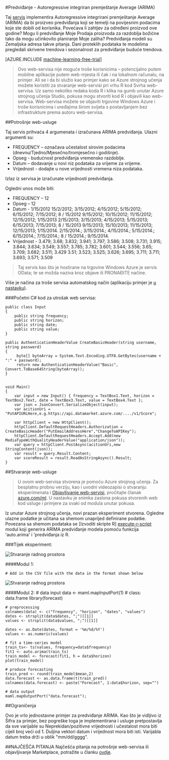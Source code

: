 <properties 
    pageTitle="Predviđanje: Autoregressive integriran premještanje Average (ARIMA) | Microsoft Azure" 
    description="Predviđanje - Autoregressive integrirane premještanje Average (ARIMA)" 
    services="machine-learning" 
    documentationCenter="" 
    authors="yijichen" 
    manager="jhubbard" 
    editor="cgronlun"/>

<tags 
    ms.service="machine-learning" 
    ms.workload="data-services" 
    ms.tgt_pltfrm="na" 
    ms.devlang="na" 
    ms.topic="article" 
    ms.date="08/15/2016" 
    ms.author="yijichen"/> 

 
#<a name="forecasting---autoregressive-integrated-moving-average-arima"></a>Predviđanje - Autoregressive integriran premještanje Average (ARIMA)

Taj [servis]( https://datamarket.azure.com/dataset/aml_labs/arima) implementira Autoregressive integrirani premještanje Average (ARIMA) da bi proizveo predviđanja koji se temelji na povijesnim podacima koje ste dobili od korisnika. Povećava li zahtjev za određeni proizvod ove godine? Mogu li predviđanje Moje Prodaja proizvoda za razdoblja božićne tako da mogu učinkovito planiranje Moje zaliha? Predviđanja modeli su Zemaljska adresa takve pitanja. Dani proteklih podataka te modelima pregledali skrivene trendova i sezonalnost za predviđanje buduće trendova. 


[AZURE.INCLUDE [machine-learning-free-trial](../../includes/machine-learning-free-trial.md)] 

>Ovo web-servisa nije moguće troše korisnicima – potencijalno putem mobilne aplikacije putem web-mjesta ili čak i na lokalnom računalu, na primjer. Ali se i da bi služio kao primjer kako se Azure strojnog učenja možete koristiti za stvaranje web-servisi pri vrhu R kod Svrha web-servisa. Uz samo nekoliko redaka koda R i klika na gumb unutar Azure strojnog učenja Studio, pokusa mogu stvoriti kod R i objavili kao web-servisa. Web-servisa možete se objaviti trgovine Windows Azure i troše korisnicima i uređajima širom svijeta s postavljanjem bez infrastrukture prema autoru web-servisa.

##<a name="consumption-of-web-service"></a>Potrošnje web-usluge 

Taj servis prihvaća 4 argumenata i izračunava ARIMA predviđanja.
Ulazni argumenti su:

* FREQUENCY – označava učestalost sirovim podacima (dnevnu/Tjedno/Mjesečno/tromjesečno i godišnje).
* Opseg - budućnost predviđanja vremensko razdoblje.
* Datum – dodavanje u novi niz podataka za vrijeme za vrijeme.
* Vrijednost - dodajte u nove vrijednosti vremena niza podataka.

Izlaz iz servisa je izračunate vrijednosti predviđanja. 

Ogledni unos može biti: 

* FREQUENCY – 12
* Opseg – 12
* Datum - 1/15/2012 15/2/2012; 3/15/2012; 4/15/2012; 5/15/2012; 6/15/2012; 7/15/2012; 8 / 15/2012 9/15/2012; 10/15/2012; 11/15/2012; 12/15/2012; 1/15/2013 2/15/2013; 3/15/2013; 4/15/2013; 5/15/2013; 6/15/2013; 7/15/2013; 8 / 15/2013 9/15/2013; 15/10/2013; 11/15/2013; 12/15/2013; 1/15/2014. 2/15/2014.; 3/15/2014.; 4/15/2014.; 5/15/2014.; 6/15/2014.; 7/15/2014.; 8 / 15/2014.; 9/15/2014.
* Vrijednost - 3.479; 3.68; 3.832; 3.941; 3.797; 3.586; 3.508; 3.731; 3.915; 3.844; 3.634; 3.549; 3.557; 3.785; 3.782; 3.601; 3.544; 3.556; 3.65; 3.709; 3.682; 3.511; 3.429 3.51; 3.523; 3.525; 3.626; 3.695; 3.711; 3.711; 3.693; 3.571; 3.509
 
>Taj servis kao što je hostirane na trgovine Windows Azure je servis OData; te se možda naziva kroz objave ili PRONAĐITE načine. 

Više je načina za troše servisa automatskog način (aplikaciju primjer je [u nastavku](http://microsoftazuremachinelearning.azurewebsites.net/ArimaForecasting.aspx)).

###<a name="starting-c-code-for-web-service-consumption"></a>Početni C# kod za utrošak web servisa:

    public class Input
    {
        public string frequency;
        public string horizon;
        public string date;
        public string value;
    }

    public AuthenticationHeaderValue CreateBasicHeader(string username, string password)
    {
         byte[] byteArray = System.Text.Encoding.UTF8.GetBytes(username + ":" + password);
         return new AuthenticationHeaderValue("Basic", Convert.ToBase64String(byteArray));
    }

       
    void Main()
    {
        var input = new Input() { frequency = TextBox1.Text, horizon = TextBox2.Text, date = TextBox3.Text, value = TextBox4.Text };
        var json = JsonConvert.SerializeObject(input);
        var acitionUri =  "PutAPIURLHere,e.g.https://api.datamarket.azure.com/..../v1/Score";
           
        var httpClient = new HttpClient();
        httpClient.DefaultRequestHeaders.Authorization = CreateBasicHeader("PutEmailAddressHere","ChangeToAPIKey");
        httpClient.DefaultRequestHeaders.Accept.Add(new MediaTypeWithQualityHeaderValue("application/json"));
        var query = httpClient.PostAsync(acitionUri,new StringContent(json));
        var result = query.Result.Content;
        var scoreResult = result.ReadAsStringAsync().Result;
    }

##<a name="creation-of-web-service"></a>Stvaranje web-usluge 

>U ovom web-servisa stvorena je pomoću Azure strojnog učenja. Za besplatnu probnu verziju, kao i uvodni videozapisi o stvaranju eksperimenata i [Objavljivanje web-servisi](machine-learning-publish-a-machine-learning-web-service.md), pročitajte članak [azure.com/ml](http://azure.com/ml). U nastavku je snimka zaslona pokusa stvorenih web kod usluge i primjere za svaki od modula unutar pokusa.

Iz unutar Azure strojnog učenja, novi prazan eksperiment stvorena. Ogledne ulazne podatke je učitana sa shemom unaprijed definirane podatke. Povezana sa shemom podataka se [Izvoditi skripte R] [ execute-r-script] modul koji generira ARIMA predviđanje modela pomoću funkcija 'auto.arima' i 'predviđanja iz R. 

###<a name="experiment-flow"></a>Tijek eksperiment:

![Stvaranje radnog prostora][2]

####<a name="module-1"></a>Modul 1:
 
    # Add in the CSV file with the data in the format shown below 
![Stvaranje radnog prostora][3]  

####<a name="module-2"></a>Modul 2:
    # data input
    data <- maml.mapInputPort(1) # class: data.frame
    library(forecast)
    
    # preprocessing
    colnames(data) <- c("frequency", "horizon", "dates", "values")
    dates <- strsplit(data$dates, ";")[[1]]
    values <- strsplit(data$values, ";")[[1]]
    
    dates <- as.Date(dates, format = '%m/%d/%Y')
    values <- as.numeric(values)
    
    # fit a time-series model
    train_ts<- ts(values, frequency=data$frequency)
    fit1 <- auto.arima(train_ts)
    train_model <- forecast(fit1, h = data$horizon)
    plot(train_model)
    
    # produce forecasting
    train_pred <- round(train_model$mean,2)
    data.forecast <- as.data.frame(t(train_pred))
    colnames(data.forecast) <- paste("Forecast", 1:data$horizon, sep="")
    
    # data output
    maml.mapOutputPort("data.forecast");


##<a name="limitations"></a>Ograničenja 

Ovo je vrlo jednostavne primjer za predviđanje ARIMA. Kao što je vidljivo iz Šifra za primjer, bez pogreške toga je implementirana i usluge pretpostavlja da sve varijable su Neprekidan/pozitivne vrijednosti i učestalost mora biti cijeli broj veći od 1. Duljina vektori datum i vrijednost mora biti isti. Varijabla datum treba drži u oblik "mm/dd/gggg".

##<a name="faq"></a>NAJČEŠĆA PITANJA
Najčešća pitanja na potrošnje web-servisa ili objavljivanje Marketplace, potražite u članku [ovdje](machine-learning-marketplace-faq.md).

[1]: ./media/machine-learning-r-csharp-arima/arima-img1.png
[2]: ./media/machine-learning-r-csharp-arima/arima-img2.png
[3]: ./media/machine-learning-r-csharp-arima/arima-img3.png


<!-- Module References -->
[execute-r-script]: https://msdn.microsoft.com/library/azure/30806023-392b-42e0-94d6-6b775a6e0fd5/
 
